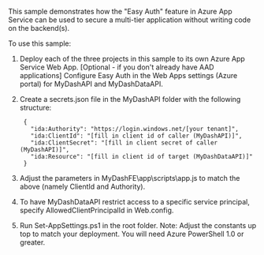 This sample demonstrates how the "Easy Auth" feature in Azure App Service can be used to secure a multi-tier application without writing code on the backend(s).

To use this sample:

1. Deploy each of the three projects in this sample to its own Azure App Service Web App.  [Optional - if you don't already have AAD applications] Configure Easy Auth in the Web Apps settings (Azure portal) for MyDashAPI and MyDashDataAPI.

2. Create a secrets.json file in the MyDashAPI folder with the following structure:

        {
          "ida:Authority": "https://login.windows.net/[your tenant]",
          "ida:ClientId": "[fill in client id of caller (MyDashAPI)]",
          "ida:ClientSecret": "[fill in client secret of caller (MyDashAPI)]",
          "ida:Resource": "[fill in client id of target (MyDashDataAPI)]"
        }

3. Adjust the parameters in MyDashFE\app\scripts\app.js to match the above (namely ClientId and Authority).

4. To have MyDashDataAPI restrict access to a specific service principal, specify AllowedClientPrincipalId in Web.config. 

5. Run Set-AppSettings.ps1 in the root folder.  Note: Adjust the constants up top to match your deployment.  You will need Azure PowerShell 1.0 or greater.
